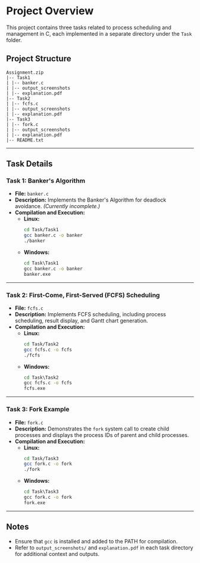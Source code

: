# Project Overview

This project contains three tasks related to process scheduling and management in C, each implemented in a separate directory under the `Task` folder.

## Project Structure
```
Assignment.zip
|-- Task1
| |-- banker.c
| |-- output_screenshots
| |-- explanation.pdf
|-- Task2
| |-- fcfs.c
| |-- output_screenshots
| |-- explanation.pdf
|-- Task3
| |-- fork.c
| |-- output_screenshots
| |-- explanation.pdf
|-- README.txt
```


---

## Task Details

### Task 1: Banker's Algorithm
- **File:** `banker.c`
- **Description:** Implements the Banker's Algorithm for deadlock avoidance. *(Currently incomplete.)*
- **Compilation and Execution:**
  - **Linux:**
    ```bash
    cd Task/Task1
    gcc banker.c -o banker
    ./banker
    ```
  - **Windows:**
    ```cmd
    cd Task\Task1
    gcc banker.c -o banker
    banker.exe
    ```

---

### Task 2: First-Come, First-Served (FCFS) Scheduling
- **File:** `fcfs.c`
- **Description:** Implements FCFS scheduling, including process scheduling, result display, and Gantt chart generation.
- **Compilation and Execution:**
  - **Linux:**
    ```bash
    cd Task/Task2
    gcc fcfs.c -o fcfs
    ./fcfs
    ```
  - **Windows:**
    ```cmd
    cd Task\Task2
    gcc fcfs.c -o fcfs
    fcfs.exe
    ```

---

### Task 3: Fork Example
- **File:** `fork.c`
- **Description:** Demonstrates the `fork` system call to create child processes and displays the process IDs of parent and child processes.
- **Compilation and Execution:**
  - **Linux:**
    ```bash
    cd Task/Task3
    gcc fork.c -o fork
    ./fork
    ```
  - **Windows:**
    ```cmd
    cd Task\Task3
    gcc fork.c -o fork
    fork.exe
    ```

---

## Notes
- Ensure that `gcc` is installed and added to the PATH for compilation.
- Refer to `output_screenshots/` and `explanation.pdf` in each task directory for additional context and outputs.
